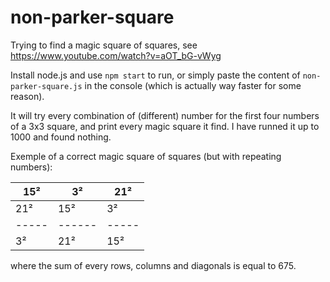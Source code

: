 # non-parker-square

Trying to find a magic square of squares, see https://www.youtube.com/watch?v=aOT_bG-vWyg

Install node.js and use `npm start` to run, or simply paste the content of `non-parker-square.js` in the console (which is actually way faster for some reason).

It will try every combination of (different) number for the first four numbers of a 3x3 square, and print every magic square it find. I have runned it up to 1000 and found nothing.

Exemple of a correct magic square of squares (but with repeating numbers):

 15² |   3² |  21²
-----|------|-----
 21² |  15² |   3²
-----|------|-----
  3² |  21² |  15²

where the sum of every rows, columns and diagonals is equal to 675.